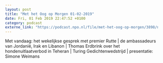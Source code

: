 ```yaml
---
layout: post
title: "Met het Oog op Morgen 01-02-2019"
date: Fri, 01 Feb 2019 22:47:52 +0100
category: podcast
externe_link: "https://podcast.npo.nl/file/met-het-oog-op-morgen/3898/nporadio1_met-het-oog-op-morgen_20190201_met-het-oog-op-morgen-01-02-2019_AFGPSD.mp3"
---
```


Met vandaag: het wekelijkse gesprek met premier Rutte | de ambassadeurs van Jordanië, Irak en Libanon | Thomas Erdbrink over het hondenuitlaatverbod in Teheran | Turing Gedichtenwedstrijd | presentatie: Simone Weimans
